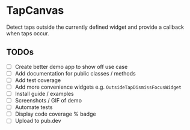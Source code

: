 # TapCanvas

Detect taps outside the currently defined widget and provide a callback when taps occur.

## TODOs

- [ ] Create better demo app to show off use case
- [ ] Add documentation for public classes / methods
- [ ] Add test coverage
- [ ] Add more convenience widgets e.g. `OutsideTapDismissFocusWidget`
- [ ] Install guide / examples
- [ ] Screenshots / GIF of demo
- [ ] Automate tests
- [ ] Display code coverage % badge
- [ ] Upload to pub.dev
